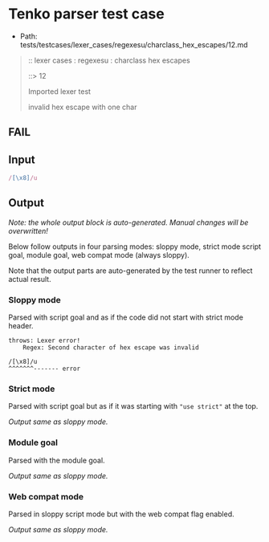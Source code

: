 # Tenko parser test case

- Path: tests/testcases/lexer_cases/regexesu/charclass_hex_escapes/12.md

> :: lexer cases : regexesu : charclass hex escapes
>
> ::> 12
>
> Imported lexer test
>
> invalid hex escape with one char

## FAIL

## Input

`````js
/[\x8]/u
`````

## Output

_Note: the whole output block is auto-generated. Manual changes will be overwritten!_

Below follow outputs in four parsing modes: sloppy mode, strict mode script goal, module goal, web compat mode (always sloppy).

Note that the output parts are auto-generated by the test runner to reflect actual result.

### Sloppy mode

Parsed with script goal and as if the code did not start with strict mode header.

`````
throws: Lexer error!
    Regex: Second character of hex escape was invalid

/[\x8]/u
^^^^^^^------- error
`````

### Strict mode

Parsed with script goal but as if it was starting with `"use strict"` at the top.

_Output same as sloppy mode._

### Module goal

Parsed with the module goal.

_Output same as sloppy mode._

### Web compat mode

Parsed in sloppy script mode but with the web compat flag enabled.

_Output same as sloppy mode._
